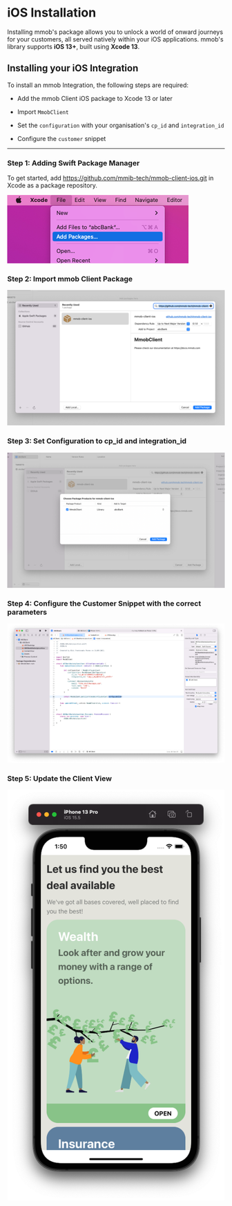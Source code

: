 # iOS Installation

Installing mmob's package allows you to unlock a world of onward journeys for your customers, all served natively within your iOS applications. mmob's library supports **iOS 13+**, built using **Xcode 13**.


## Installing your iOS Integration

To install an mmob Integration, the following steps are required:

- Add the mmob Client iOS package to Xcode 13 or later

- Import `MmobClient`

- Set the `configuration` with your organisation's `cp_id` and `integration_id`

- Configure the `customer` snippet

---
### Step 1: Adding Swift Package Manager
To get started, add https://github.com/mmib-tech/mmob-client-ios.git in Xcode as a package repository.

![](./../images/1-add-package-menu.png)


### Step 2: Import mmob Client Package

![](./../images/2-add-package-modal.png)

### Step 3: Set Configuration to cp_id and integration_id

![](./../images/3-add-package-modal-confirmation.png)

### Step 4: Configure the Customer Snippet with the correct parameters

![](./../images/4-snippet-example.png)

### Step 5: Update the Client View

![](./../images/5-phone-screen.png)